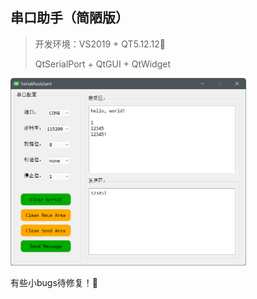 ## 串口助手（简陋版）

> 开发环境：VS2019 + QT5.12.12🚀
>
> QtSerialPort + QtGUI + QtWidget

<div align="left"><img src="images/结果.png" height=300></div>

有些小bugs待修复！🤔

